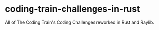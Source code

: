 # coding-train-challenges-in-rust
All of The Coding Train's Coding Challenges reworked in Rust and Raylib.
